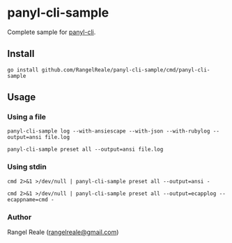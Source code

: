 # panyl-cli-sample

Complete sample for [panyl-cli](https://github.com/RangelReale/panyl-cli).

## Install

```shell
go install github.com/RangelReale/panyl-cli-sample/cmd/panyl-cli-sample
```

## Usage

### Using a file

```shell
panyl-cli-sample log --with-ansiescape --with-json --with-rubylog --output=ansi file.log
```

```shell
panyl-cli-sample preset all --output=ansi file.log
```

### Using stdin

```shell
cmd 2>&1 >/dev/null | panyl-cli-sample preset all --output=ansi -
```

```shell
cmd 2>&1 >/dev/null | panyl-cli-sample preset all --output=ecapplog --ecappname=cmd -
```

### Author

Rangel Reale (rangelreale@gmail.com)
